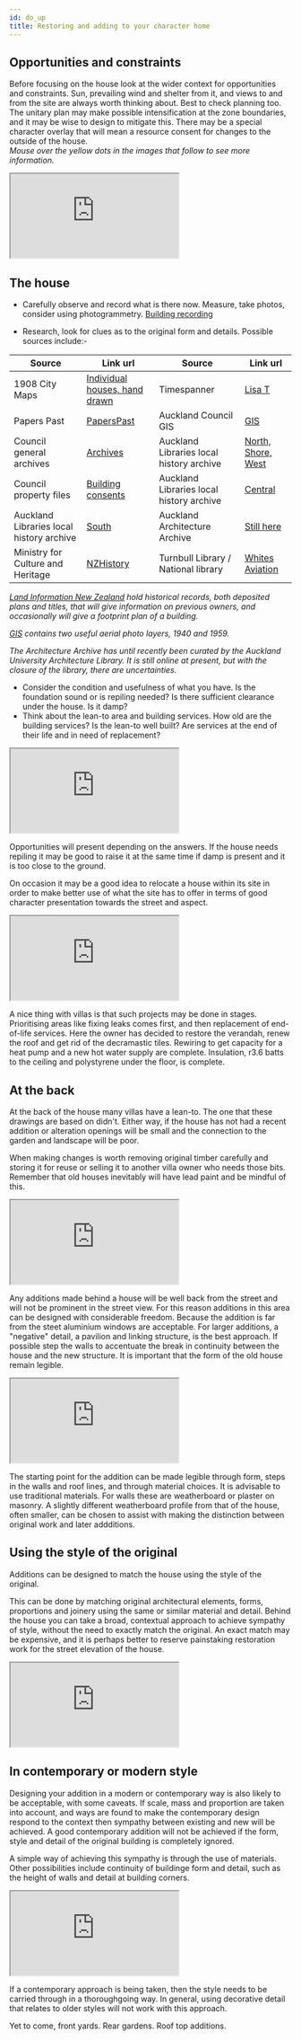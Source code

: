```yaml
---
id: do_up
title: Restoring and adding to your character home
---
```

## Opportunities and constraints
Before focusing on the house look at the wider context for opportunities and constraints. Sun, prevailing wind and shelter from it, and views to and from the site are always worth thinking about. Best to check planning too. The unitary plan may make possible intensification at the zone boundaries, and it may be wise to design to mitigate this. There may be a special character overlay that will mean a resource consent for changes to the outside of the house.  
*Mouse over the yellow dots in the images that follow to see more information.*
<div class="resp-container">
    <iframe class="resp-iframe" src="https://akheritage.ts.r.appspot.com/svg/s1.html" scrolling="no"></iframe>
</div>


## The house
* Carefully observe and record what is there now. Measure, take photos, consider  using photogrammetry.  [Building recording](/img/https://akheritage.site/heritage/building_rec/building_recording/index.html "Building recording")

* Research, look for clues as to the original form and details. Possible sources include:-

| Source           | Link url                                                                                                         | Source       | Link url                |
| --------------- | ----------------------------------------------------------------------------------------------------------------- | ------------ | ------------------------------------------------------------------------------------------------------ |
|1908 City Maps   |[Individual houses, hand drawn](http://www.aucklandcity.govt.nz/dbtw-wpd/CityArchives/1908Map/browse1908map.htm)   |Timespanner   |[Lisa T](https://timespanner.blogspot.com/)    |
|Papers Past      |[PapersPast](http://paperspast.natlib.govt.nz/cgi-bin/paperspast)                                                  |Auckland Council GIS    |[GIS](https://geomapspublic.aucklandcouncil.govt.nz/viewer/index.html?extent=1759060.9181888425,1745765.579098164,5923021.993525178,5914065.829779518)   |
|Council general archives |[Archives](https://www.aucklandcouncil.govt.nz/arts-culture-heritage/heritage/archives/Pages/default.aspx)   |Auckland Libraries local history archive   |[North, Shore, West](http://www.localhistoryonline.org.nz/cgi-bin/PUI)   |
|Council property files |[Building consents](https://www.aucklandcouncil.govt.nz/buying-property/order-property-report/Pages/order-property-file.aspx)  | Auckland Libraries local history archive   |[Central](http://www.aucklandcity.govt.nz/dbtw-wpd/heritageimages/index.htm)   |
|Auckland Libraries local history archive | [South](http://manukau.infospecs.co.nz/footprints/searchA_G.htm) | Auckland Architecture Archive | [Still here](http://magic.lbr.auckland.ac.nz/dbtw-wpd/exec/dbtwpub.dll?AC=NEXT_BLOCK&XC=/dbtw-wpd/exec/dbtwpub.dll&BU=http%3A%2F%2Fmagic.lbr.auckland.ac.nz%2Fdbtw-wpd%2Fgummer%2Fbasic.htm&TN=gummer&SN=AUTO12652&SE=1236&RN=30&MR=30&TR=0&TX=1000&ES=0&CS=1&XP=&RF=brief&EF=&DF=full&RL=0&EL=0&DL=0&NP=3&ID=&MF=WPEngMsg.ini&MQ=&TI=0&DT=&ST=0&IR=26955&NR=0&NB=1&SV=0&SS=0&BG=&FG=&QS=rosetest3&OEX=ISO-8859-1&OEH=ISO-8859-1) |
| Ministry for Culture and Heritage |[ NZHistory ](https://nzhistory.govt.nz/meet-the-nzhistory-team) | Turnbull Library / National library |[Whites Aviation](http://natlib.govt.nz/photos?i%5Bcollection%5D=Whites+Aviation+Ltd+%3APhotographs&i%5Bprimary_collection%5D=TAPUHI) |

_[Land Information New Zealand](https://www.linz.govt.nz/land/land-records/search-for-land-records) hold historical records, both deposited plans and titles, that will give information on previous owners, and occasionally will give a footprint plan of a building._  

_[GIS](https://www.aucklandcouncil.govt.nz/geospatial/geomaps/geomaps-guides/Pages/search-layers-geomaps.aspx) contains two useful aerial photo layers, 1940 and 1959._

_The Architecture Archive has until recently been curated by the Auckland University Architecture Library. It is still online at present, but with the closure of the library, there are uncertainties._

* Consider the condition and usefulness of what you have. Is the foundation sound or is repiling needed? Is there sufficient clearance under the house. Is it damp? 
* Think about the lean-to area and building services. How old are the building services? Is the lean-to well built? Are services at the end of their life and in need of replacement?

<div class="resp-container">
    <iframe class="resp-iframe" src="https://akheritage.ts.r.appspot.com/svg/s2.html" scrolling="no"></iframe>
</div>

Opportunities will present depending on the answers. If the house needs repiling it may be good to raise it at the same time if damp is present and it is too close to the ground. 

On occasion it may be a good idea to relocate  a house within its site in order to make better use of what the site has to offer in terms of good character presentation towards the street and aspect.

<div class="resp-container">
    <iframe class="resp-iframe" src="https://akheritage.ts.r.appspot.com/svg/s3.html" scrolling="no"></iframe>
</div>

A nice thing with villas is that such projects may be done in stages. Prioritising areas like fixing leaks comes first, and then replacement of end-of-life services. Here the owner has decided to restore the verandah, renew the roof and get rid of the decramastic tiles. Rewiring to get capacity for a heat pump and a new hot water supply are complete. Insulation, r3.6 batts to the ceiling and polystyrene under the floor, is complete.

## At the back ##
At the back of the house many villas have a lean-to. The one that these drawings are based on didn't. Either way, if the house has not had a recent addition or alteration openings will be small and the connection to the garden and landscape will be poor.

When making changes is worth removing original timber carefully and storing it for reuse or selling it to another villa owner who needs those bits. Remember that old houses inevitably will have lead paint and be mindful of this. 

<div class="resp-container">
    <iframe class="resp-iframe" src="https://akheritage.ts.r.appspot.com/svg/s4.html" scrolling="no"></iframe>
</div>


Any additions made behind a house will be well back from the street and will not be prominent in the street view. For this reason additions in this area can be designed with considerable freedom. Because the addition is far from the steet aluminium windows are acceptable. For larger additions, a "negative" detail, a pavilion and linking structure, is the best approach. If possible step the walls to accentuate the break in continuity between the house and the new structure. It is important that the form of the old house remain legible. 

<div class="resp-container">
    <iframe class="resp-iframe" src="https://akheritage.ts.r.appspot.com/svg/s5.html" scrolling="no"></iframe>
</div>

The starting point for the addition can be made legible through form, steps in the walls and roof lines, and through material choices. It is advisable to use traditional materials. For walls these are  weatherboard or plaster on masonry. A slightly different weatherboard profile from that of the house, often smaller, can be chosen to assist with making the distinction between original work and later addditions.

## Using the style of the original ##

Additions can be designed to match the house using the style of the original. 

This can be done by matching original architectural elements, forms, proportions and joinery using the same or similar material and detail. Behind the house you can take a broad, contextual approach to achieve sympathy of style, without the need to exactly match the original. An exact match may be expensive, and it is perhaps better to reserve painstaking restoration work for the street elevation of the house.

<div class="resp-container">
    <iframe class="resp-iframe" src="https://akheritage.ts.r.appspot.com/svg/s6.html" scrolling="no"></iframe>
</div>


## In contemporary or modern style ##

Designing your addition in a modern or contemporary way is also likely to be acceptable, with some caveats. If scale, mass and proportion are taken into account, and ways are found to make the contemporary design respond to the context then sympathy between existing and new will be achieved. A good contemporary addition will not be achieved if the form, style and detail of the original building is completely ignored. 

A simple way of achieving this sympathy is through the use of materials. Other possibilities include continuity of buildinge form and detail, such as the height of walls and detail at building corners.

<div class="resp-container">
    <iframe class="resp-iframe" src="https://akheritage.ts.r.appspot.com/svg/s7.html" scrolling="no"></iframe>
</div>

If a contemporary approach is being taken, then the style needs to be carried through in a thoroughgoing way. In general, using decorative detail that relates to older styles will not work with this approach.


Yet to come, front yards. Rear gardens. Roof top additions.
